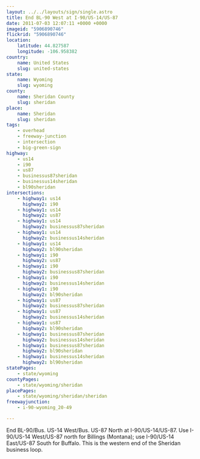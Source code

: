 ```yaml
---
layout: ../../layouts/sign/single.astro
title: End BL-90 West at I-90/US-14/US-87
date: 2011-07-03 12:07:11 +0000 +0000
imageid: "5906890746"
flickrid: "5906890746"
location:
    latitude: 44.827587
    longitude: -106.958382
country:
    name: United States
    slug: united-states
state:
    name: Wyoming
    slug: wyoming
county:
    name: Sheridan County
    slug: sheridan
place:
    name: Sheridan
    slug: sheridan
tags:
    - overhead
    - freeway-junction
    - intersection
    - big-green-sign
highway:
    - us14
    - i90
    - us87
    - businessus87sheridan
    - businessus14sheridan
    - bl90sheridan
intersections:
    - highway1: us14
      highway2: i90
    - highway1: us14
      highway2: us87
    - highway1: us14
      highway2: businessus87sheridan
    - highway1: us14
      highway2: businessus14sheridan
    - highway1: us14
      highway2: bl90sheridan
    - highway1: i90
      highway2: us87
    - highway1: i90
      highway2: businessus87sheridan
    - highway1: i90
      highway2: businessus14sheridan
    - highway1: i90
      highway2: bl90sheridan
    - highway1: us87
      highway2: businessus87sheridan
    - highway1: us87
      highway2: businessus14sheridan
    - highway1: us87
      highway2: bl90sheridan
    - highway1: businessus87sheridan
      highway2: businessus14sheridan
    - highway1: businessus87sheridan
      highway2: bl90sheridan
    - highway1: businessus14sheridan
      highway2: bl90sheridan
statePages:
    - state/wyoming
countyPages:
    - state/wyoming/sheridan
placePages:
    - state/wyoming/sheridan/sheridan
freewayjunction:
    - i-90-wyoming_20-49

---
```

End BL-90/Bus. US-14 West/Bus. US-87 North at I-90/US-14/US-87.  Use I-90/US-14 West/US-87 north for Billings (Montana); use I-90/US-14 East/US-87 South for Buffalo.  This is the western end of the Sheridan business loop.